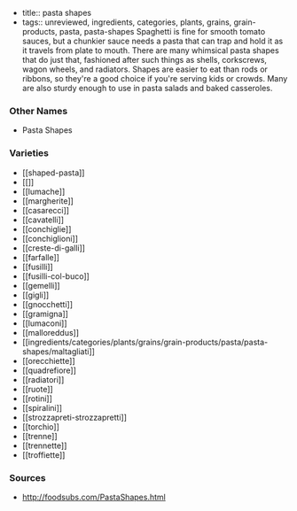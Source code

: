- title:: pasta shapes
- tags:: unreviewed, ingredients, categories, plants, grains, grain-products, pasta, pasta-shapes
Spaghetti is fine for smooth tomato sauces, but a chunkier sauce needs a pasta that can trap and hold it as it travels from plate to mouth. There are many whimsical pasta shapes that do just that, fashioned after such things as shells, corkscrews, wagon wheels, and radiators. Shapes are easier to eat than rods or ribbons, so they're a good choice if you're serving kids or crowds. Many are also sturdy enough to use in pasta salads and baked casseroles.

### Other Names

* Pasta Shapes

### Varieties

* [[shaped-pasta]]
* [[]]
* [[lumache]]
* [[margherite]]
* [[casarecci]]
* [[cavatelli]]
* [[conchiglie]]
* [[conchiglioni]]
* [[creste-di-galli]]
* [[farfalle]]
* [[fusilli]]
* [[fusilli-col-buco]]
* [[gemelli]]
* [[gigli]]
* [[gnocchetti]]
* [[gramigna]]
* [[lumaconi]]
* [[malloreddus]]
* [[ingredients/categories/plants/grains/grain-products/pasta/pasta-shapes/maltagliati]]
* [[orecchiette]]
* [[quadrefiore]]
* [[radiatori]]
* [[ruote]]
* [[rotini]]
* [[spiralini]]
* [[strozzapreti-strozzapretti]]
* [[torchio]]
* [[trenne]]
* [[trennette]]
* [[troffiette]]

### Sources
* http://foodsubs.com/PastaShapes.html
